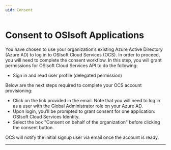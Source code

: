 ```yaml
---
uid: Consent
---
```


# Consent to OSIsoft Applications

You have chosen to use your organization’s existing Azure Active Directory (Azure AD) to log in to OSIsoft Cloud Services (OCS). In order to proceed, you will need to complete the consent workflow. In this step, you will grant permissions for OSIsoft Cloud Services API to do the following:

- Sign in and read user profile (delegated permission)

Below are the next steps required to complete your OCS account provisioning:

- Click on the link provided in the email. Note that you will need to log in as a user with the Global Administrator role on your Azure AD.
- Upon login, you’ll be prompted to grant consent for one application: OSIsoft Cloud Services Identity.
- Select the box "Consent on behalf of the organization" before clicking the consent button.

OCS will notify the initial signup user via email once the account is ready.

***
